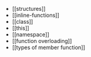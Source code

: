 - [[structures]]
- [[inline-functions]]
- [[class]]
- [[this]]
- [[namespace]]
- [[function overloading]]
- [[types of member function]]